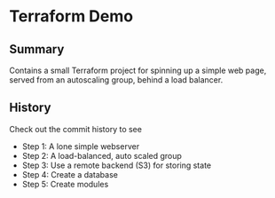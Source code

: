 # Terraform Demo

## Summary

Contains a small Terraform project for spinning up a simple web page, served from an autoscaling group, behind a load balancer.

## History

Check out the commit history to see

* Step 1: A lone simple webserver
* Step 2: A load-balanced, auto scaled group
* Step 3: Use a remote backend (S3) for storing state
* Step 4: Create a database
* Step 5: Create modules